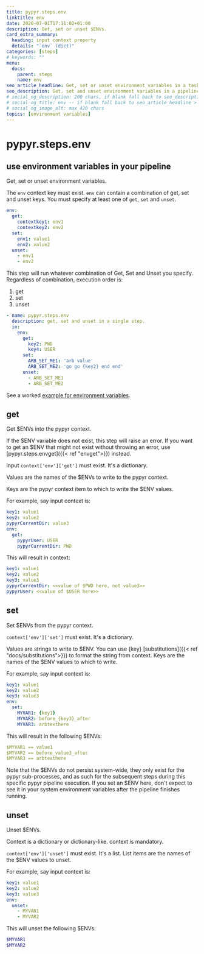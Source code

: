 ```yaml
---
title: pypyr.steps.env
linktitle: env
date: 2020-07-01T17:11:02+01:00
description: Get, set or unset $ENVs.
card_extra_summary:
  heading: input context property
  details: "`env` (dict)"
categories: [steps]
# keywords: ""
menu:
  docs:
    parent: steps
    name: env
seo_article_headline: Get, set or unset environment variables in a task-runner pipeline.
seo_description: Get, set and unset environment variables in a pipeline workflow on a cross-platform task-runner.
# social_og_description: 200 chars, if blank fall back to seo_description then description
# social_og_title: env -- if blank fall back to seo_article_headline > .Title. Max 70 chars
# social_og_image_alt: max 420 chars
topics: [environment variables]
---
```

# pypyr.steps.env
## use environment variables in your pipeline
Get, set or unset environment variables.

The `env` context key must exist. `env` can contain a combination of
get, set and unset keys. You must specify at least one of `get`, `set`
and `unset`.

```yaml
env:
  get:
    contextkey1: env1
    contextkey2: env2
  set:
    env1: value1
    env2: value2
  unset:
    - env1
    - env2
```

This step will run whatever combination of Get, Set and Unset you
specify. Regardless of combination, execution order is: 
1. get
2. set
3. unset

```yaml
- name: pypyr.steps.env
  description: get, set and unset in a single step.
  in:
    env:
      get:
        key2: PWD
        key4: USER
      set:
        ARB_SET_ME1: 'arb value'
        ARB_SET_ME2: 'go go {key2} end end'
      unset:
        - ARB_SET_ME1
        - ARB_SET_ME2
```

See a worked [example for environment variables](https://github.com/pypyr/pypyr-example/tree/master/pipelines/env_variables.yaml).

## get
Get $ENVs into the pypyr context.

If the $ENV variable does not exist, this step will raise an error. If you want
to get an $ENV that might not exist without throwing an error, use
[pypyr.steps.envget]({{< ref "envget">}}) instead.

Input `context['env']['get']` must exist. It's a dictionary.

Values are the names of the $ENVs to write to the pypyr context.

Keys are the pypyr context item to which to write the $ENV values.

For example, say input context is:

```yaml
key1: value1
key2: value2
pypyrCurrentDir: value3
env:
  get:
    pypyrUser: USER
    pypyrCurrentDir: PWD
```

This will result in context:

```yaml
key1: value1
key2: value2
key3: value3
pypyrCurrentDir: <<value of $PWD here, not value3>>
pypyrUser: <<value of $USER here>>
```

## set
Set $ENVs from the pypyr context.

`context['env']['set']` must exist. It's a dictionary.

Values are strings to write to $ENV. You can use {key}
[substitutions]({{< ref "docs/substitutions">}}) to format the string from 
context. Keys are the names of the $ENV values to which to write.

For example, say input context is:

```yaml
key1: value1
key2: value2
key3: value3
env:
  set:
    MYVAR1: {key1}
    MYVAR2: before_{key3}_after
    MYVAR3: arbtexthere
```

This will result in the following $ENVs:

```yaml
$MYVAR1 == value1
$MYVAR2 == before_value3_after
$MYVAR3 == arbtexthere
```

Note that the $ENVs do not persist system-wide, they only exist for
the pypyr sub-processes, and as such for the subsequent steps during
this specific pypyr pipeline execution. If you set an $ENV here, don't expect
to see it in your system environment variables after the pipeline
finishes running.

## unset
Unset $ENVs.

Context is a dictionary or dictionary-like. context is mandatory.

`context['env']['unset']` must exist. It's a list. List items are the
names of the $ENV values to unset.

For example, say input context is:

```yaml
key1: value1
key2: value2
key3: value3
env:
  unset:
    - MYVAR1
    - MYVAR2
```

This will unset the following $ENVs:

```bash
$MYVAR1
$MYVAR2
```
